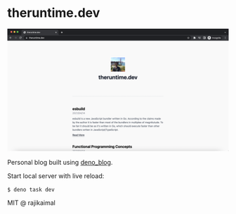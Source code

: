 # theruntime.dev

![Alt text](posts/screenshot.png?raw=true "Title")

Personal blog built using [deno_blog](https://github.com/denoland/deno_blog).

Start local server with live reload:

```
$ deno task dev
```

MIT @ rajikaimal
